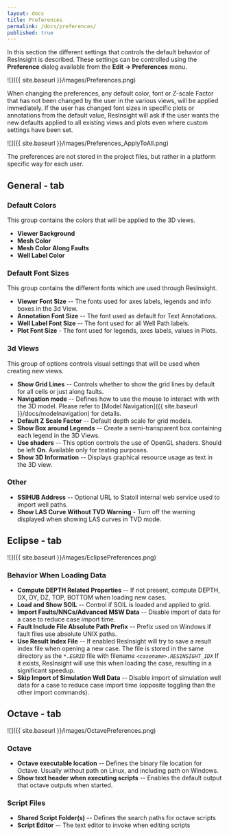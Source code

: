 ```yaml
---
layout: docs
title: Preferences
permalink: /docs/preferences/
published: true
---
```


In this section the different settings that controls the default behavior of ResInsight is described. These settings can be controlled using the **Preference** dialog available from the **Edit -> Preferences** menu.

![]({{ site.baseurl }}/images/Preferences.png)

When changing the preferences, any default color, font or Z-scale Factor that has not been changed by the user in the various views, will be applied immediately. If the user has changed font sizes in specific plots or annotations from the default value, ResInsight will ask if the user wants the new defaults applied to all existing views and plots even where custom settings have been set.

![]({{ site.baseurl }}/images/Preferences_ApplyToAll.png)

The preferences are not stored in the project files, but rather in a platform specific way for each user.

## General - tab

### Default Colors

This group contains the colors that will be applied to the 3D views.

- **Viewer Background** 
- **Mesh Color** 
- **Mesh Color Along Faults**
- **Well Label Color**

### Default Font Sizes

This group contains the different fonts which are used through ResInsight.
- **Viewer Font Size** -- The fonts used for axes labels, legends and info boxes in the 3d View.
- **Annotation Font Size** -- The font used as default for Text Annotations.
- **Well Label Font Size** -- The font used for all Well Path labels.
- **Plot Font Size** - The font used for legends, axes labels, values in Plots.

### 3d Views

This group of options controls visual settings that will be used when creating new views.

- **Show Grid Lines** -- Controls whether to show the grid lines by default for all cells or just along faults.
- **Navigation mode** -- Defines how to use the mouse to interact with with the 3D model. Please refer to [Model Navigation]({{ site.baseurl }}/docs/modelnavigation) for details.
- **Default Z Scale Factor** -- Default depth scale for grid models.
- **Show Box around Legends** -- Create a semi-transparent box containing each legend in the 3D Views.
- **Use shaders** -- This option controls the use of OpenGL shaders. Should be left **On**. Available only for testing purposes.
- **Show 3D Information** -- Displays graphical resource usage as text in the 3D view.

### Other
- **SSIHUB Address** -- Optional URL to Statoil internal web service used to import well paths.
- **Show LAS Curve Without TVD Warning** - Turn off the warning displayed when showing LAS curves in TVD mode.

## Eclipse - tab

![]({{ site.baseurl }}/images/EclipsePreferences.png)

### Behavior When Loading Data

- **Compute DEPTH Related Properties** -- If not present, compute DEPTH, DX, DY, DZ, TOP, BOTTOM when loading new cases.
- **Load and Show SOIL** -- Control if SOIL is loaded and applied to grid.
- **Import Faults/NNCs/Advanced MSW Data** -- Disable import of data for a case to reduce case import time.
- **Fault Include File Absolute Path Prefix** -- Prefix used on Windows if fault files use absolute UNIX paths.
- **Use Result Index File** -- If enabled ResInsight will try to save a result index file when opening a new case. The file is stored in the same directory as the _`*.EGRID`_ file with filename _`<casename>.RESINSIGHT_IDX`_ If it exists, ResInsight will use this when loading the case, resulting in a significant speedup.
- **Skip Import of Simulation Well Data** -- Disable import of simulation well data for a case to reduce case import time (opposite toggling than the other import commands).

## Octave - tab

![]({{ site.baseurl }}/images/OctavePreferences.png)

### Octave

- **Octave executable location** -- Defines the binary file location for Octave. Usually without path on Linux, and including path on Windows.
- **Show text header when executing scripts** -- Enables the default output that octave outputs when started.

### Script Files

- **Shared Script Folder(s)** -- Defines the search paths for octave scripts
- **Script Editor** -- The text editor to invoke when editing scripts

